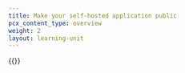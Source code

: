 ```yaml
---
title: Make your self-hosted application public
pcx_content_type: overview
weight: 2
layout: learning-unit
---
```


{{<render file="tunnel/_expose-public-record-tunnels.md" productFolder="cloudflare-one">}}